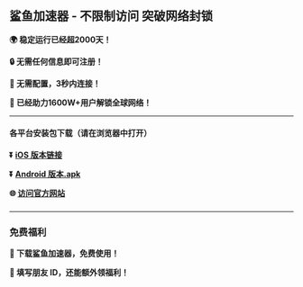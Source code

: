 ## 鲨鱼加速器 - 不限制访问 突破网络封锁 #
**:earth_africa: 稳定运行已经超2000天！**

**:lock: 无需任何信息即可注册！**

**:rocket: 无需配置，3秒内连接！**

**:man: 已经助力1600W+用户解锁全球网络！**

- - - -
#### 各平台安装包下载（请在浏览器中打开）

**:arrow_double_down: [iOS 版本链接](https://appshare.xgvpn.top/xgvpn.html?t=t3gu23za)**

**:arrow_double_down: [Android 版本.apk](https://appshare.xgvpn.top/xgvpn.html?t=u5q6ok55)**

**:globe_with_meridians: [访问官方网站](https://appshare.xgvpn.top/xgvpn.html?t=8u5v7led)** 

###
---
### 免费福利
**:gift: 下载鲨鱼加速器，免费使用！**

**:gift: 填写朋友 ID，还能额外领福利！**

